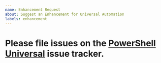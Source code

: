 ```yaml
---
name: Enhancement Request
about: Suggest an Enhancement for Universal Automation
labels: enhancement
---
```


# Please file issues on the [PowerShell Universal](https://github.com/ironmansoftware/powershell-universal/issues) issue tracker.

